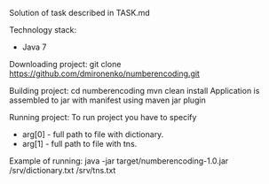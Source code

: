 Solution of task described in TASK.md

Technology stack:
- Java 7

Downloading project:
git clone https://github.com/dmironenko/numberencoding.git

Building project:
cd numberencoding
mvn clean install
Application is assembled to jar with manifest using maven jar plugin

Running project:
To run project you have to specify
- arg[0] - full path to file with dictionary.
- arg[1] - full path to file with tns.

Example of running:
java -jar target/numberencoding-1.0.jar /srv/dictionary.txt /srv/tns.txt
